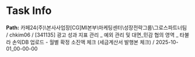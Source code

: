 # Task Info

**Path:** 카페24(주)\본사사업장\[CG]MI본부\마케팅센터\성장전략그룹\그로스파트너팀 / chkim06 / [341135] 광고 성과 지표 관리 _ 예외 관리 및 대면_민감 협의 영역 _ 타불라 손익DB 업로드 - 월별 확정 소진액 체크 (세금계산서 발행본 체크) / 2025-10-01_00-00-00

